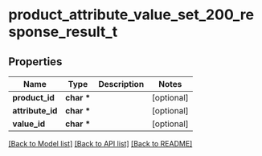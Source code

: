 # product_attribute_value_set_200_response_result_t

## Properties
Name | Type | Description | Notes
------------ | ------------- | ------------- | -------------
**product_id** | **char \*** |  | [optional] 
**attribute_id** | **char \*** |  | [optional] 
**value_id** | **char \*** |  | [optional] 

[[Back to Model list]](../README.md#documentation-for-models) [[Back to API list]](../README.md#documentation-for-api-endpoints) [[Back to README]](../README.md)


